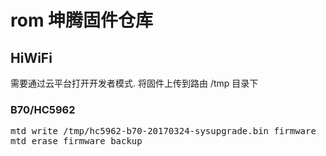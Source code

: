 # rom 坤腾固件仓库

## HiWiFi
需要通过云平台打开开发者模式. 将固件上传到路由 /tmp 目录下
### B70/HC5962
<pre>
mtd write /tmp/hc5962-b70-20170324-sysupgrade.bin firmware
mtd erase firmware_backup
</pre>
